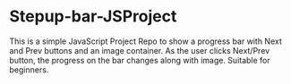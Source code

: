 # Stepup-bar-JSProject
This is a simple JavaScript Project Repo to show a progress bar with Next and Prev buttons and an image container. As the user clicks Next/Prev button, the progress on the bar changes along with image. Suitable for beginners.
